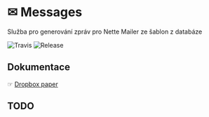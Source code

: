 # ✉ Messages
Služba pro generování zpráv pro Nette Mailer ze šablon z databáze
 
![Travis](https://travis-ci.org/liquiddesign/messages.svg?branch=master)
![Release](https://img.shields.io/github/v/release/liquiddesign/messages.svg?1)

## Dokumentace
☞ [Dropbox paper](https://paper.dropbox.com/doc/Messages--A9L2iCAckPxrssEBrtLFfO~lAg-Ys1ougYFs5QFVusokIN3z)

## TODO